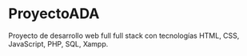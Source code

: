 # ProyectoADA
Proyecto de desarrollo web full full stack con tecnologías HTML, CSS, JavaScript, PHP, SQL, Xampp.
